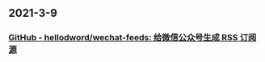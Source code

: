
## 2021-3-9

### [GitHub - hellodword/wechat-feeds: 给微信公众号生成 RSS 订阅源](https://github.com/hellodword/wechat-feeds?continueFlag=24e575d76c6f28061baf63652754a9e5)